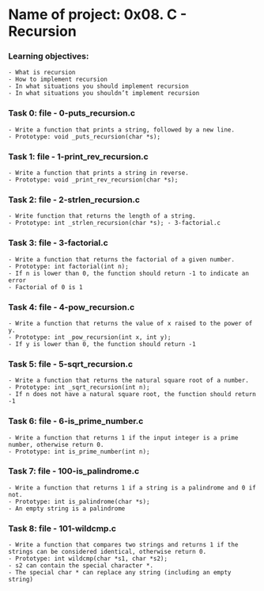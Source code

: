 # Name of project: 0x08. C - Recursion
### Learning objectives:
	- What is recursion
	- How to implement recursion
	- In what situations you should implement recursion
	- In what situations you shouldn’t implement recursion
### Task 0: file - 0-puts\_recursion.c
	- Write a function that prints a string, followed by a new line.
	- Prototype: void _puts_recursion(char *s);
### Task 1: file - 1-print\_rev\_recursion.c
	- Write a function that prints a string in reverse.
	- Prototype: void _print_rev_recursion(char *s);
### Task 2: file - 2-strlen\_recursion.c
	- Write function that returns the length of a string.
	- Prototype: int _strlen_recursion(char *s); - 3-factorial.c
### Task 3: file - 3-factorial.c
	- Write a function that returns the factorial of a given number.
	- Prototype: int factorial(int n);
	- If n is lower than 0, the function should return -1 to indicate an error
	- Factorial of 0 is 1
### Task 4: file - 4-pow\_recursion.c
	- Write a function that returns the value of x raised to the power of y.
	- Prototype: int _pow_recursion(int x, int y);
	- If y is lower than 0, the function should return -1
### Task 5: file - 5-sqrt\_recursion.c
	- Write a function that returns the natural square root of a number.
	- Prototype: int _sqrt_recursion(int n);
	- If n does not have a natural square root, the function should return -1
### Task 6: file - 6-is\_prime\_number.c
	- Write a function that returns 1 if the input integer is a prime number, otherwise return 0.
	- Prototype: int is_prime_number(int n);
### Task 7: file - 100-is\_palindrome.c
	- Write a function that returns 1 if a string is a palindrome and 0 if not.
	- Prototype: int is_palindrome(char *s);
	- An empty string is a palindrome
### Task 8: file - 101-wildcmp.c
	- Write a function that compares two strings and returns 1 if the strings can be considered identical, otherwise return 0.
	- Prototype: int wildcmp(char *s1, char *s2);
	- s2 can contain the special character *.
	- The special char * can replace any string (including an empty string)
